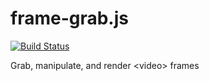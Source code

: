 frame-grab.js
=============

[![Build Status](https://travis-ci.org/rnicholus/frame-grab.js.svg?branch=master)](https://travis-ci.org/rnicholus/frame-grab.js)

Grab, manipulate, and render &lt;video> frames
